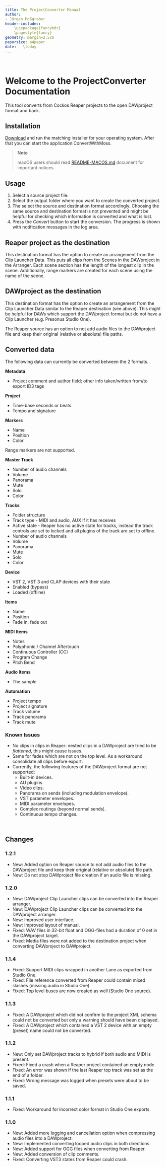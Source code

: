 ```yaml
---
title: The ProjectConverter Manual
author: 
- Jürgen Moßgraber
header-includes:
    \usepackage{fancyhdr}
    \pagestyle{fancy}
geometry: margin=2.5cm
papersize: a4paper
date:   \today
...
```


<div style="page-break-after: always; visibility: hidden"> 
\pagebreak 
</div>

# Welcome to the ProjectConverter Documentation

This tool converts from Cockos Reaper projects to the open DAWproject format and back.

## Installation

[Download][1] and run the matching installer for your operating system.
After that you can start the application ConvertWithMoss.

> **Note**
>
> macOS users should read [README-MACOS.md][2] document for important notices.

## Usage

1. Select a source project file.
2. Select the output folder where you want to create the converted project.
3. The select the source and destination format accordingly. Choosing the same source and destination format is not prevented and might be helpful for checking which information is converted and what is lost.
3. Press the *Convert* button to start the conversion.
   The progress is shown with notification messages in the log area.

## Reaper project as the destination

This destination format has the option to create an arrangement from the Clip Launcher Data. This puts all clips from the Scenes in the DAWproject in the Arranger. Each scene section has the length of the longest clip in the scene. Additionally, range markers are created for each scene using the name of the scene.

## DAWproject as the destination

This destination format has the option to create an arrangement from the Clip Launcher Data similar to the Reaper destination (see above). This might be helpful for DAWs which support the DAWproject format but do not have a Clip Launcher (e.g. Presonus Studio One).

The Reaper source has an option to not add audio files to the DAWproject file and keep their original (relative or absolute) file paths.

## Converted data

The following data can currently be converted between the 2 formats.

**Metadata**

* Project comment and author field; other info taken/written from/to export ID3 tags

**Project**

* Time-base seconds or beats
* Tempo and signature

**Markers**

* Name
* Position
* Color

Range markers are not supported.

**Master Track**

* Number of audio channels
* Volume
* Panorama
* Mute
* Solo
* Color

**Tracks**

* Folder structure
* Track type - MIDI and audio, AUX if it has receives
* Active state - Reaper has no active state for tracks, instead the track controls are set to locked and all plugins of the track are set to offline.
* Number of audio channels
* Volume
* Panorama
* Mute
* Solo
* Color

**Device**

* VST 2, VST 3 and CLAP devices with their state
* Enabled (bypass)
* Loaded (offline)

**Items**

* Name
* Position
* Fade in, fade out

**MIDI Items**

* Notes
* Polyphonic / Channel Aftertouch
* Continuous Controller (CC)
* Program Change
* Pitch Bend

**Audio Items**

* The sample

**Automation**

* Project tempo
* Project signature
* Track volume
* Track panorama
* Track mute

### Known Issues

* No clips in clips in Reaper: nested clips in a DAWproject are tried to be *flattened*, this might cause issues.
* Same for fades which are not on the top level. As a workaround consolidate all clips before export.
* Currently, the following features of the DAWproject format are not supported:
   * Built-in devices.
   * AU plugins.
   * Video clips.
   * Panorama on sends (including modulation envelope).
   * VST parameter envelopes.
   * MIDI parameter envelopes.
   * Complex routings (beyond normal sends).
   * Continuous tempo changes.


<div style="page-break-after: always; visibility: hidden"> 
\pagebreak 
</div>

## Changes

### 1.2.1

* New: Added option on Reaper source to not add audio files to the DAWproject file and keep their original (relative or absolute) file path.
* New: Do not stop DAWproject file creation if an audio file is missing.

### 1.2.0

* New: DAWproject Clip Launcher clips can be converted into the Reaper arranger.
* New: DAWproject Clip Launcher clips can be converted into the DAWproject arranger.
* New: Improved user interface.
* New: Improved layout of manual.
* Fixed: WAV files in 32-bit float and OGG-files had a duration of 0 set in the DAWproject target.
* Fixed: Media files were not added to the destination project when converting DAWproject to DAWproject.

### 1.1.4

* Fixed: Support MIDI clips wrapped in another Lane as exported from Studio One.
* Fixed: File reference converted from Reaper could contain mixed slashes (missing audio in Studio One).
* Fixed: Top level buses are now created as well (Studio One source).

### 1.1.3

* Fixed: A DAWproject which did not confirm to the project XML schema could not be converted but only a warning should have been displayed.
* Fixed: A DAWproject which contained a VST 2 device with an empty (preset) name could not be converted.

### 1.1.2

* New: Only set DAWproject tracks to hybrid if both audio and MIDI is present.
* Fixed: Fixed a crash when a Reaper project contained an empty node.
* Fixed: An error was shown if the last Reaper top track was set as the end of a folder.
* Fixed: Wrong message was logged when presets were about to be saved.

### 1.1.1

* Fixed: Workaround for incorrect color format in Studio One exports.

### 1.1.0

* New: Added more logging and cancellation option when compressing audio files into a DAWproject.
* New: Implemented converting looped audio clips in both directions.
* New: Added support for OGG files when converting from Reaper.
* New: Added conversion of clip comments.
* Fixed: Converting VST3 states from Reaper could crash.

<div style="page-break-after: always; visibility: hidden"> 
\pagebreak 
</div>

[1]: https://mossgrabers.de/Software/ProjectConverter/ProjectConverter.html
[2]: README-MACOS.md
